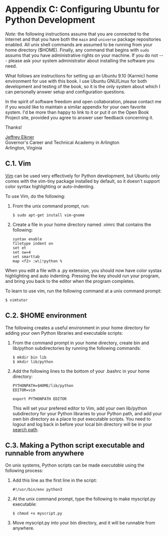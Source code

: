 # Appendix C: Configuring Ubuntu for Python Development

*Note:* the following instructions assume that you are connected to the Internet and that you have both the `main` and `universe` package repositories enabled. All unix shell commands are assumed to be running from your home directory ($HOME). Finally, any command that begins with `sudo` assums that you have administrative rights on your machine. If you do not --- please ask your system administrator about installing the software you need.

What follows are instructions for setting up an Ubuntu 9.10 (Karmic) home environment for use with this book. I use Ubuntu GNU/Linux for both development and testing of the book, so it is the only system about which I can personally answer setup and configuration questions.

In the spirit of software freedom and open collaboration, please contact me if you would like to maintain a similar appendix for your own favorite system. I'd be more than happy to link to it or put it on the Open Book Project site, provided you agree to answer user feedback concerning it.

Thanks!

[Jeffrey Elkner](mailto:jeff@elkner.net)  
Governor's Career and Technical Academy in Arlington  
Arlington, Virginia

## C.1. Vim

[Vim](http://www.vim.org) can be used very effectively for Python development, but Ubuntu only comes with the vim-tiny package installed by default, so it doesn't support color syntax highlighting or auto-indenting.

To use Vim, do the following:

1.  From the unix command prompt, run:

        $ sudo apt-get install vim-gnome

2.  Create a file in your home directory named .vimrc that contains the following:

        syntax enable
        filetype indent on
        set et
        set sw=4
        set smarttab
        map <f2> :w\|!python %

When you edit a file with a .py extension, you should now have color systax highlighting and auto indenting. Pressing the key should run your program, and bring you back to the editor when the program completes.

To learn to use vim, run the following command at a unix command prompt:

    $ vimtutor

## C.2. $HOME environment

The following creates a useful environment in your home directory for adding your own Python libraries and executable scripts:

1.  From the command prompt in your home directory, create bin and lib/python subdirectories by running the
    following commands:

        $ mkdir bin lib
        $ mkdir lib/python

2.  Add the following lines to the bottom of your .bashrc in your home directory:

        PYTHONPATH=$HOME/lib/python
        EDITOR=vim

        export PYTHONPATH EDITOR

    This will set your prefered editor to Vim, add your own lib/python subdirectory for your Python    libraries to your Python path, and add your own bin directory as a place to put executable
    scripts. You need to logout and log back in before your local bin directory will be in your [search    path](http://en.wikipedia.org/wiki/Path_(variable)).

## C.3. Making a Python script executable and runnable from anywhere

On unix systems, Python scripts can be made *executable* using the following process:

1.  Add this line as the first line in the script:

    ```python3
    #!/usr/bin/env python3
    ```

2.  At the unix command prompt, type the following to make myscript.py executable:

        $ chmod +x myscript.py

3.  Move myscript.py into your bin directory, and it will be runnable from anywhere.

